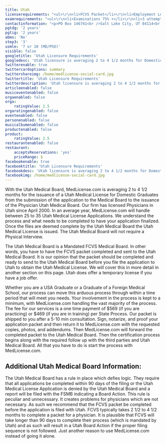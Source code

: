 ```yaml
---
title: Utah
licenserequirements: "<ul>\r\n<li>FCVS Packet</li>\r\n<li>Employment Letter for Temporary License</li>\r\n<li>NPDB-HIPDB Report</li>\r\n<li>Criminal Background Check</li>\r\n<li>State Medical Licenses (all)</li>\r\n</ul>"
examrequirements: "<ul>\r\n<li>Examinations 75% +</li>\r\n<li>3 attempt limit - All Steps of the USMLE</li>\r\n<li>7 year limit - USMLE (10 if MD/PhD)</li>\r\n<li>2 year PGY for USA Grads</li>\r\n<li>2 year PGY for International Grads</li>\r\n<li>No 10 year rule</li>\r\n<li>State Exam Accepted if Pre-1975</li>\r\n</ul>"
contactinformation: "<p>PO Box 146741<br />Salt Lake City, UT 84114<br />Phone: (801) 530-6628<br />Fax: (801) 530-6511</p>\r\n<p><a href=\"https://dopl.utah.gov/\">www.dopl.utah.gov</a></p>"
pgtdg: '2 years'
pgtig: '2 years'
abms: 'No'
step3: '3'
usmle: '7 or 10 (MD/PhD)'
visible: false
googletitle: 'Utah Licensure Requirements'
googledesc: 'Utah licensure is averaging 2 to 4 1/2 months for Domestic Graduates from the submission of the application to the Medical Board to the issuance of the Physician Utah Medical Board. Our firm has licensed Physicians in Utah since April 2000.'
twitterenable: true
twittercardoptions: summary
twittershareimg: /home/medlicense-social-card.jpg
twittertitle: 'Utah Licensure Requirements'
twitterdescription: 'Utah licensure is averaging 2 to 4 1/2 months for Domestic Graduates from the submission of the application to the Medical Board to the issuance of the Physician Utah Medical Board. Our firm has licensed Physicians in Utah since April 2000.'
articleenabled: false
musiceventenabled: false
orgaenabled: false
orga:
    ratingValue: 2.5
orgaratingenabled: false
eventenabled: false
personenabled: false
musicalbumenabled: false
productenabled: false
product:
    ratingValue: 2.5
restaurantenabled: false
restaurant:
    acceptsReservations: 'yes'
    priceRange: $
facebookenable: true
facebooktitle: 'Utah Licensure Requirements'
facebookdesc: 'Utah licensure is averaging 2 to 4 1/2 months for Domestic Graduates from the submission of the application to the Medical Board to the issuance of the Physician Utah Medical Board. Our firm has licensed Physicians in Utah since April 2000.'
facebookimg: /home/medlicense-social-card.jpg
---
```


<p>With the Utah Medical Board, MedLicense.com is averaging 2 to 4 1/2 months for the issuance of a Utah Medical License for Domestic Graduates from the submission of the application to the Medical Board to the issuance of the Physician Utah Medical Board. Our firm has licensed Physicians in Utah since April 2000. In an average year, MedLicense.com will handle between 25 to 35 Utah Medical License Applications. We understand the process and what needs to be completed to have your application finalized. Once the files are deemed complete by the Utah Medical Board the Utah Medical License is issued. The Utah Medical Board will not require a Physical Interview.</p>
<p>The Utah Medical Board is a Mandated FCVS Medical Board. In other words, you have to have the FCVS packet completed and sent to the Utah Medical Board. It is our opinion that the packet should be completed and ready to send to the Utah Medical Board before you file the application to Utah to obtain the Utah Medical License. We will cover this in more detail in another section on this page. Utah does offer a temporary license if you have a job offer.</p>
<p>Whether you are a USA Graduate or a Graduate of a Foreign Medical School, our process can move this arduous process through within a time period that will meet you needs. Your involvement in the process is kept to a minimum, with MedLicense.com handling the vast majority of the process. The fee for our services is a one time payment of $569 (if you are practicing) or $469 (if you are in training) per State Process. Our packet is shipped to you after a 5-10 min consultation. Sign, notarize, and proof your application packet and then return it to MedLicense.com with the requested copies, photos, and addendums. Then MedLicense.com will forward the completed packet to the Utah Medical Board. Then the certification process begins along with the required follow up with the third parties and Utah Medical Board. All that you have to do is start the process with MedLicense.com.</p>
<h2 id="mcetoc_1ce9m3u3l0">Additional Utah Medical Board Information:</h2>
<p>The Utah Medical Board has a rule in place which defies logic. They require that all applications be completed within 90 days of the filing or the Utah Medical License Application is denied by the Utah Medical Board and a report will be filed with the FSMB indicating a Board Action. This rule is peculiar and unnecessary. It creates problems for physicians which are not necessary. As such we recommend that the FCVS packet be completed before the application is filed with Utah. FCVS typically takes 2 1/2 to 4 1/2 months to complete a packet for a physician. It is plausible that FCVS will take longer than 90 days to complete their process (which is mandated by Utah) and as such will result in a Utah Board Action if the proper filing sequence is not followed. Just another reason to use MedLicense.com instead of going it alone.</p>
